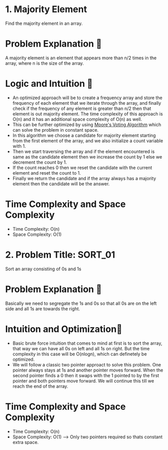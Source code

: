# 1. Majority Element
  Find the majority element in an array.

# Problem Explanation 🚀
A majority element is an element that appears more than n/2 times in the array, where n is the size of the array.

# Logic and Intuition 🧠
* An optimized approach will be to create a frequency array and store the frequency of each element that we iterate through the array, and finally check if the frequency of any element is greater than n/2 then that element is out majority element. The time complexity of this approach is O(n) and it has an additional space complexity of O(n) as well.
* This can be further optimized by using [Moore's Voting Algorithm](https://en.wikipedia.org/wiki/Boyer%E2%80%93Moore_majority_vote_algorithm) which can solve the problem in constant space.
* In this algorithm we choose a candidate for majority element starting from the first element of the array, and we also initialize a count variable with 1.
* Then we start traversing the array and if the element encountered is same as the candidate element then we increase the count by 1 else we decrement the count by 1.
* If the count reaches 0 then we reset the candidate with the current element and reset the count to 1.
* Finally we return the candidate and if the array always has a majority element then the candidate will be the answer.

# Time Complexity and Space Complexity
* Time Complexity: O(n)
* Space Complexity: O(1)


# 2. Problem Title: SORT_01
  Sort an array consisting of 0s and 1s

# Problem Explanation 🚀
Basically we need to segregate the 1s and 0s so that all 0s are on the left side and all 1s are towards the right. 

# Intuition and Optimization🧠
* Basic brute force intuition that comes to mind at first is to sort the array, that way we can have all 0s on left and all 1s on right. But the time complexity in this case will be O(nlogn), which can definetely be optimized.
* We will follow a classic two pointer approact to solve this problem. One pointer always stays at 1s and another pointer moves forward. When the second pointer finds a 0 then it swaps with the 1 pointed to by the first pointer and both pointers move forward. We will continue this till we reach the end of the array.

# Time Complexity and Space Complexity
* Time Complexity: O(n)
* Space Complexity: O(1) --> Only two pointers required so thats constant extra space.
